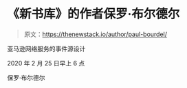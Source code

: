 # 《新书库》的作者保罗·布尔德尔

> 原文：<https://thenewstack.io/author/paul-bourdel/>

亚马逊网络服务的事件源设计

2020 年 2 月 25 日早上 6 点

保罗·布尔德尔
